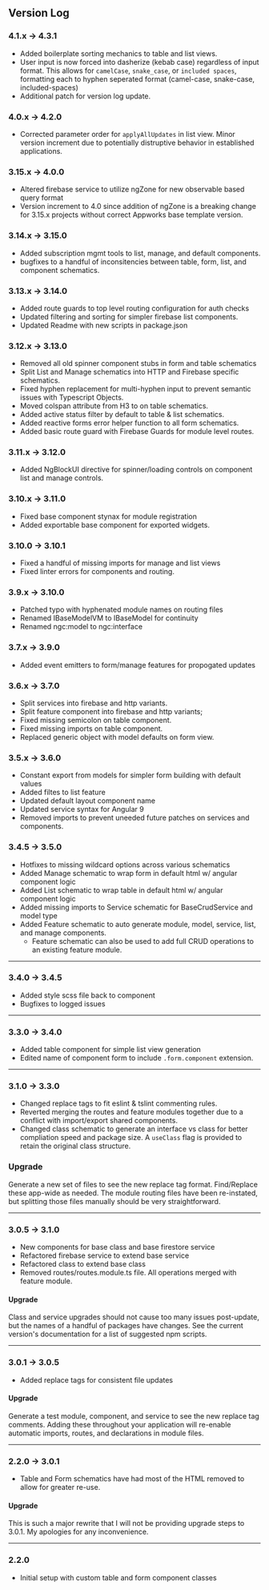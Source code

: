 ## Version Log

### 4.1.x -> 4.3.1
- Added boilerplate sorting mechanics to table and list views.
- User input is now forced into dasherize (kebab case) regardless of input format. This allows for `camelCase`, `snake_case`, or `included spaces`, formatting each to hyphen seperated format (camel-case, snake-case, included-spaces)
- Additional patch for version log update.

### 4.0.x -> 4.2.0
- Corrected parameter order for `applyAllUpdates` in list view. Minor version increment due to potentially distruptive behavior in established applications.

### 3.15.x -> 4.0.0
- Altered firebase service to utilize ngZone for new observable based query format
- Version increment to 4.0 since addition of ngZone is a breaking change for 3.15.x projects without correct Appworks base template version.

### 3.14.x -> 3.15.0
- Added subscription mgmt tools to list, manage, and default components.
- bugfixes to a handful of inconsitencies between table, form, list, and component schematics.

### 3.13.x -> 3.14.0
- Added route guards to top level routing configuration for auth checks
- Updated filtering and sorting for simpler firebase list components.
- Updated Readme with new scripts in package.json

### 3.12.x -> 3.13.0
- Removed all old spinner component stubs in form and table schematics
- Split List and Manage schematics into HTTP and Firebase specific schematics.
- Fixed hyphen replacement for multi-hyphen input to prevent semantic issues with Typescript Objects.
- Moved colspan attribute from H3 to <td> on table schematics.
- Added active status filter by default to table & list schematics.
- Added reactive forms error helper function to all form schematics.
- Added basic route guard with Firebase Guards for module level routes.

### 3.11.x -> 3.12.0
- Added NgBlockUI directive for spinner/loading controls on component list and manage controls.

### 3.10.x -> 3.11.0
- Fixed base component stynax for module registration
- Added exportable base component for exported widgets.

### 3.10.0 -> 3.10.1
- Fixed a handful of missing imports for manage and list views
- Fixed linter errors for components and routing.

### 3.9.x -> 3.10.0
- Patched typo with hyphenated module names on routing files
- Renamed IBaseModelVM to IBaseModel for continuity
- Renamed ngc:model to ngc:interface

### 3.7.x -> 3.9.0
- Added event emitters to form/manage features for propogated updates

### 3.6.x -> 3.7.0
- Split services into firebase and http variants.
- Split feature component into firebase and http variants;
- Fixed missing semicolon on table component.
- Fixed missing imports on table component.
- Replaced generic object with model defaults on form view.

### 3.5.x -> 3.6.0
- Constant export from models for simpler form building with default values
- Added filtes to list feature
- Updated default layout component name
- Updated service syntax for Angular 9
- Removed imports to prevent uneeded future patches on services and components.

### 3.4.5 -> 3.5.0
- Hotfixes to missing wildcard options across various schematics
- Added Manage schematic to wrap form in default html w/ angular component logic
- Added List schematic to wrap table in default html w/ angular component logic
- Added missing imports to Service schematic for BaseCrudService and model type
- Added Feature schematic to auto generate module, model, service, list, and manage components.
  - Feature schematic can also be used to add full CRUD operations to an existing feature module.

---

### 3.4.0 -> 3.4.5
- Added style scss file back to component
- Bugfixes to logged issues

---

### 3.3.0 -> 3.4.0
- Added table component for simple list view generation
- Edited name of component form to include `.form.component` extension.

---

### 3.1.0 -> 3.3.0
- Changed replace tags to fit eslint & tslint commenting rules.
- Reverted merging the routes and feature modules together due to a conflict with import/export shared components.
- Changed class schematic to generate an interface vs class for better compliation speed and package size. A `useClass` flag is provided to retain the original class structure.

### Upgrade
Generate a new set of files to see the new replace tag format. Find/Replace these app-wide as needed. The module routing files have been re-instated, but splitting those files manually should be very straightforward.

---

### 3.0.5 -> 3.1.0
- New components for base class and base firestore service
- Refactored firebase service to extend base service
- Refactored class to extend base class
- Removed routes/routes.module.ts file. All operations merged with feature module.

#### Upgrade
Class and service upgrades should not cause too many issues post-update, but the names of a handful of packages have changes. See the current version's documentation for a list of suggested npm scripts.

---

### 3.0.1 -> 3.0.5
- Added replace tags for consistent file updates

#### Upgrade
Generate a test module, component, and service to see the new replace tag comments. Adding these throughout your application will re-enable automatic imports, routes, and declarations in module files.

---

### 2.2.0 -> 3.0.1
- Table and Form schematics have had most of the HTML removed to allow for greater re-use.

#### Upgrade
This is such a major rewrite that I will not be providing upgrade steps to 3.0.1. My apologies for any inconvenience.

---

### 2.2.0
- Initial setup with custom table and form component classes
